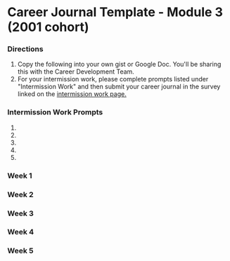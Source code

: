 # Career Journal Template - Module 3 (2001 cohort)

### Directions
1. Copy the following into your own gist or Google Doc. You'll be sharing this with the Career Development Team. 
2. For your intermission work, please complete prompts listed under "Intermission Work" and then submit your career journal in the survey linked on the [intermission work page.](https://github.com/turingschool/career-development-curriculum/blob/master/module_three/pre_work.md)

### Intermission Work Prompts
1. 

2.

3.

4.

5.



### Week 1

### Week 2

### Week 3

### Week 4

### Week 5
